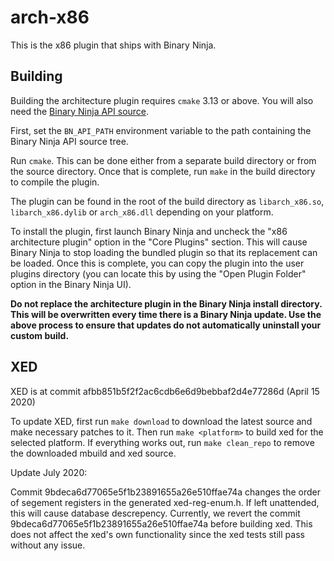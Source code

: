 # arch-x86
This is the x86 plugin that ships with Binary Ninja.

## Building

Building the architecture plugin requires `cmake` 3.13 or above. You will also need the
[Binary Ninja API source](https://github.com/Vector35/binaryninja-api).

First, set the `BN_API_PATH` environment variable to the path containing the
Binary Ninja API source tree.

Run `cmake`. This can be done either from a separate build directory or from the source
directory. Once that is complete, run `make` in the build directory to compile the plugin.

The plugin can be found in the root of the build directory as `libarch_x86.so`,
`libarch_x86.dylib` or `arch_x86.dll` depending on your platform.

To install the plugin, first launch Binary Ninja and uncheck the "x86 architecture plugin"
option in the "Core Plugins" section. This will cause Binary Ninja to stop loading the
bundled plugin so that its replacement can be loaded. Once this is complete, you can copy
the plugin into the user plugins directory (you can locate this by using the "Open Plugin Folder"
option in the Binary Ninja UI).

**Do not replace the architecture plugin in the Binary Ninja install directory. This will
be overwritten every time there is a Binary Ninja update. Use the above process to ensure that
updates do not automatically uninstall your custom build.**

## XED

XED is at commit afbb851b5f2f2ac6cdb6e6d9bebbaf2d4e77286d (April 15 2020)

To update XED, first run `make download` to download the latest source and make necessary patches to it. Then run `make <platform>` to build xed for the selected platform. If everything works out, run `make clean_repo` to remove the downloaded mbuild and xed source.

Update July 2020:

Commit 9bdeca6d77065e5f1b23891655a26e510ffae74a changes the order of segement registers in the generated xed-reg-enum.h. If left unattended, this will cause database descrepency. Currently, we revert the commit 9bdeca6d77065e5f1b23891655a26e510ffae74a before building xed. This does not affect the xed's own functionality since the xed tests still pass without any issue.